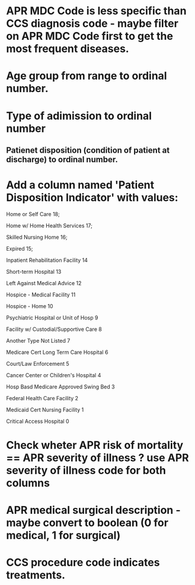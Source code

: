 # APR MDC Code is less specific than CCS diagnosis code - maybe filter on APR MDC Code first to get the most frequent diseases.

# Age group from range to ordinal number.

# Type of adimission to ordinal number

## Patienet disposition (condition of patient at discharge) to ordinal number.

# Add a column named 'Patient Disposition Indicator' with values: 
  Home or Self Care                             18;
  
  Home w/ Home Health Services                  17;
  
  Skilled Nursing Home                          16;
  
  Expired                                       15;
  
  Inpatient Rehabilitation Facility             14
  
  Short-term Hospital                           13
  
  Left Against Medical Advice                   12
  
  Hospice - Medical Facility                    11
  
  Hospice - Home                                10
  
  Psychiatric Hospital or Unit of Hosp           9
  
  Facility w/ Custodial/Supportive Care          8
  
  Another Type Not Listed                        7
  
  Medicare Cert Long Term Care Hospital          6
  
  Court/Law Enforcement                          5
  
  Cancer Center or Children's Hospital           4
  
  Hosp Basd Medicare Approved Swing Bed          3
  
  Federal Health Care Facility                   2
  
  Medicaid Cert Nursing Facility                 1
  
  Critical Access Hospital                       0
 

# Check wheter APR risk of mortality == APR severity of illness ? use APR severity of illness code for both columns

# APR medical surgical description - maybe convert to boolean (0 for medical, 1 for surgical)

# CCS procedure code indicates treatments.
